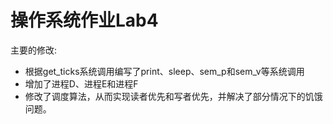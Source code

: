 # 操作系统作业Lab4

主要的修改:

* 根据get_ticks系统调用编写了print、sleep、sem_p和sem_v等系统调用
* 增加了进程D、进程E和进程F
* 修改了调度算法，从而实现读者优先和写者优先，并解决了部分情况下的饥饿问题。